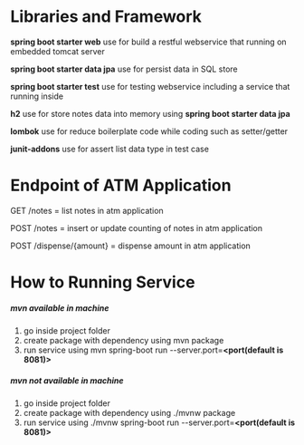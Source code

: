 # Libraries and Framework
**spring boot starter web** use for build a restful webservice that running on embedded tomcat server

**spring boot starter data jpa** use for persist data in SQL store

**spring boot starter test** use for testing webservice including a service that running inside

**h2** use for store notes data into memory using **spring boot starter data jpa**

**lombok** use for reduce boilerplate code while coding such as setter/getter

**junit-addons** use for assert list data type in test case


# Endpoint of ATM Application
GET /notes = list notes in atm application

POST /notes = insert or update counting of notes in atm application

POST /dispense/{amount} = dispense amount in atm application

# How to Running Service

##### mvn available in machine
1. go inside project folder
2. create package with dependency using mvn package
3. run service using mvn spring-boot run --server.port=**<port(default is 8081)>**

##### mvn not available in machine
1. go inside project folder
2. create package with dependency using ./mvnw package
3. run service using ./mvnw spring-boot run --server.port=**<port(default is 8081)>**